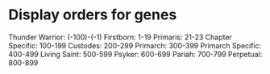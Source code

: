 # Display orders for genes
Thunder Warrior: (-100)-(-1)
Firstborn: 1-19
Primaris: 21-23
Chapter Specific: 100-199
Custodes: 200-299
Primarch: 300-399
Primarch Specific: 400-499
Living Saint: 500-599
Psyker: 600-699
Pariah: 700-799
Perpetual: 800-899